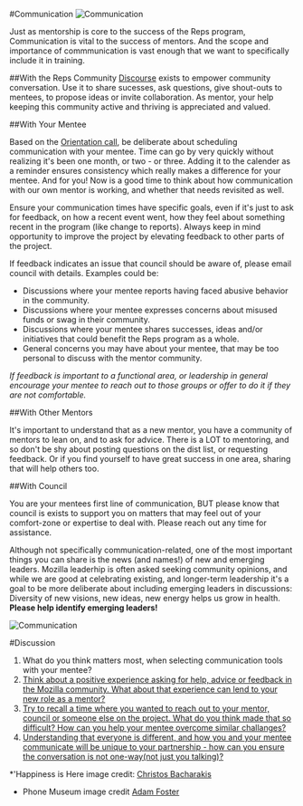 

#Communication
![Communication](http://tiptoes.ca/wp-content/uploads/2015/01/15479163517_264e076176_z.jpg "Communication")


Just as mentorship is core to the success of the Reps program, Communication is vital to the success of mentors.  And the scope and importance of commmunication is vast enough that we want to specifically include it in training.

##With the Reps Community
[Discourse](https://discourse.mozilla-community.org/) exists to empower community conversation. Use it to share sucesses, ask questions, give shout-outs to mentees, to propose ideas or invite collaboration.  As mentor, your help keeping this community active and thriving is appreciated and valued.

##With Your Mentee

Based on the [Orientation call](https://wiki.mozilla.org/Mentor_Orientation_Call), be deliberate about scheduling communication with your mentee. Time can go by very quickly without realizing it's been one month, or two - or three. Adding it to the calender as a reminder ensures consistency which really makes a difference for your mentee. And for you! Now is a good time to think about how communication with our own mentor is working, and whether that needs revisited as well.

Ensure your communication times have specific goals, even if it's just to ask for feedback, on how a recent event went, how they feel about something recent in the program (like change to reports). Always keep in mind opportunity to improve the project by elevating feedback to other parts of the project.

If feedback indicates an issue that council should be aware of, please email council with details. Examples could be:

* Discussions where your mentee reports having faced abusive behavior in the community.
* Discussions where your mentee expresses concerns about misused funds or swag in their community.
* Discussions where your mentee shares successes, ideas and/or initiatives that could benefit the Reps program as a whole.
* General concerns you may have about your mentee, that may be too personal to discuss with the mentor community.

 *If feedback is important to a functional area, or leadership in general encourage your mentee to reach out to those groups or offer to do it if they are not comfortable.*


##With Other Mentors


It's important to understand that as a new mentor, you have a community of mentors to lean on, and to ask for advice. There is a LOT to mentoring, and so don't be shy about posting questions on the dist list, or requesting feedback. Or if you find yourself to have great success in one area, sharing that will help others too. 

##With Council

You are your mentees first line of communication, BUT please know that council is exists to support you on matters that may feel out of your comfort-zone or expertise to deal with. Please reach out any time for assistance.

Although not specifically communication-related, one of the most important things you can share is the news (and names!) of new and emerging leaders. Mozilla leaderhip is often asked seeking community opinions, and while we are good at celebrating existing, and longer-term leadership it's a goal to be more deliberate about including emerging leaders in discussions: Diversity of new visions, new ideas, new energy helps us grow in health. **Please help identify emerging leaders!** 

![Communication](http://tiptoes.ca/wp-content/uploads/2015/01/8187732414_108dbed3c4_z.jpg "Communication")

#Discussion

1. What do you think matters most, when selecting communication tools with your mentee?
2. [Think about a positive experience asking for help, advice or feedback in the Mozilla community.  What about that experience can lend to your new role as a mentor?](https://discourse.mozilla-community.org/t/mentor-training-communication/1725/2?u=emma_irwin)
3. [Try to recall a time where you wanted to reach out to your mentor, council or someone else on the project.  What do you think made that so difficult?  How can you help your mentee overcome similar challanges?](https://discourse.mozilla-community.org/t/mentor-training-communication/1725/3?u=emma_irwin)
4. [Understanding that everyone is different, and how you and your mentee communicate will be unique to your partnership - how can you ensure the conversation is not one-way(not just you talking)?](https://discourse.mozilla-community.org/t/mentor-training-communication/1725/4?u=emma_irwin)



*'Happiness is Here image credit:  [Christos Bacharakis](https://www.flickr.com/photos/christosbacharakis/)
* Phone Museum image credit [Adam Foster](https://www.flickr.com/photos/twosevenoneonenineeightthreesevenatenzerosix/)
